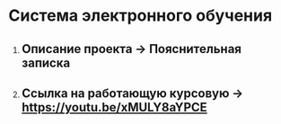 # Система электронного обучения
1. ## Описание проекта -> Пояснительная записка

1. ## Ссылка на работающую курсовую -> https://youtu.be/xMULY8aYPCE
